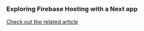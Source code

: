 ### Exploring Firebase Hosting with a Next app

[Check out the related article](https//omarhoumz.com)
